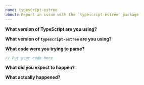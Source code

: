 ```yaml
---
name: typescript-estree
about: Report an issue with the `typescript-estree` package
---
```


**What version of TypeScript are you using?**

**What version of `typescript-estree` are you using?**

**What code were you trying to parse?**

```ts
// Put your code here
```

**What did you expect to happen?**

**What actually happened?**

